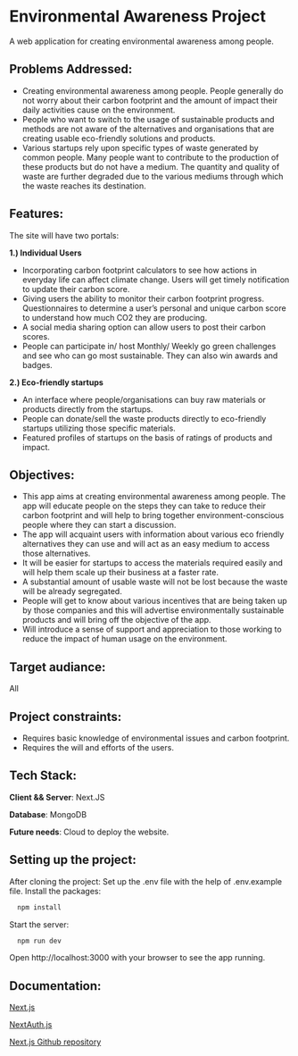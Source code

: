 
# Environmental Awareness Project

A web application for creating environmental awareness among people.



## Problems Addressed:

- Creating environmental awareness among people. People generally do not worry about their carbon footprint and the amount of impact their daily activities cause on the environment.
- People who want to switch to the usage of sustainable products and methods are not aware of the alternatives and organisations that are creating usable eco-friendly solutions and products.
- Various startups rely upon specific types of waste generated by common people. Many people want to contribute to the production of these products but do not have a medium. The quantity and quality of waste are further degraded due to the various mediums through which the waste reaches its destination.


## Features: 
The site will have two portals:
 
 **1.) Individual Users**
- Incorporating carbon footprint calculators to see how actions in everyday life can affect climate change. Users will get timely notification to update their carbon score.
- Giving users the ability to monitor their carbon footprint progress. Questionnaires to determine a user’s personal and unique carbon score to understand how much CO2 they are producing.
- A social media sharing option can allow users to post their carbon scores.
- People can participate in/ host Monthly/ Weekly go green challenges and see who can go most sustainable. They can also win awards and badges.

**2.) Eco-friendly startups**
- An interface where people/organisations can buy raw materials or products directly from the startups.
- People can donate/sell the waste products directly to eco-friendly startups utilizing those specific materials.
- Featured profiles of startups on the basis of ratings of products and impact.

## Objectives:
- This app aims at creating environmental awareness among people. The app will educate people on the steps they can take to reduce their carbon footprint and will help to bring together environment-conscious people where they can start a discussion.
- The app will acquaint users with information about various eco friendly alternatives  they can use and will act as an easy medium to access those alternatives.
- It will be easier for startups to access the materials required easily and will help them scale up their business at a faster rate. 
- A substantial amount of usable waste will not be lost because the waste will be already segregated.
- People will get to know about various incentives that are being taken up by those companies and this will advertise environmentally sustainable products and will bring off the objective of the app.
- Will introduce a sense of support and appreciation to those working to reduce the impact of human usage on the environment.

## Target audiance: 
All

## Project constraints:
- Requires basic knowledge of environmental issues and carbon footprint.
- Requires the will and efforts of the users.





## Tech Stack:

**Client && Server**: Next.JS

**Database**: MongoDB

**Future needs**: Cloud to deploy the website.



## Setting up the project:

After cloning the project:
Set up the .env file with the help of .env.example file.
Install the packages:
```bash
  npm install
```
Start the server:
```bash
  npm run dev
```
Open http://localhost:3000 with your browser to see the app running.


## Documentation:

[Next.js](https://nextjs.org/docs)

[NextAuth.js](https://next-auth.js.org/getting-started/introduction)

[Next.js Github repository](https://github.com/vercel/next.js/)


